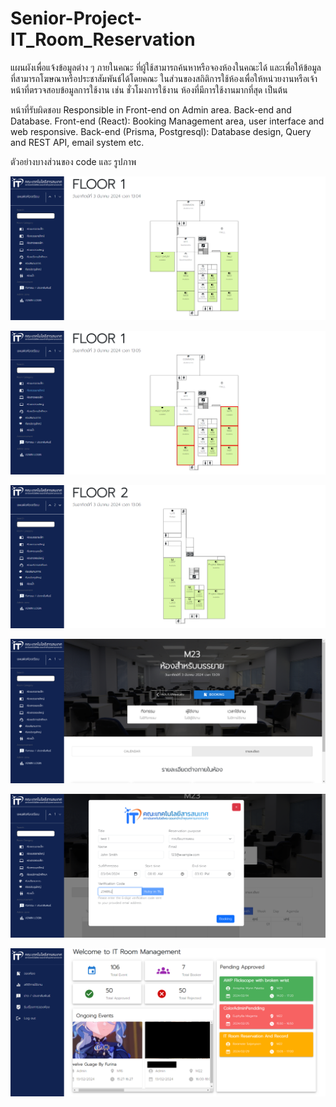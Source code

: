 # Senior-Project-IT_Room_Reservation

แผนผังเพื่อแจ้งข้อมูลต่าง ๆ ภายในคณะ ที่ผู้ใช้สามารถค้นหาหรือจองห้องในคณะได้ และเพื่อให้ข้อมูลที่สามารถโฆษณาหรือประชาสัมพันธ์ได้โดยคณะ 
ในส่วนของสถิติการใช้ห้องเพื่อให้หน่วยงานหรือเจ้าหน้าที่ตรวจสอบข้อมูลการใช้งาน เช่น ชั่วโมงการใช้งาน ห้องที่มีการใช้งานมากที่สุด เป็นต้น

หน้าที่รับผิดชอบ
Responsible in Front-end on Admin area. Back-end and Database.
Front-end (React): Booking Management area, user interface and web responsive.
Back-end (Prisma, Postgresql): Database design, Query and REST API, email system etc.

ตัวอย่างบางส่วนของ code และ รูปภาพ

![home](https://github.com/suiwn171/Senior-Project-IT_Room_Reservation/blob/main/Preview%20img/home.png)

![home2](https://github.com/suiwn171/Senior-Project-IT_Room_Reservation/blob/main/Preview%20img/home%202.png)

![floor2](https://github.com/suiwn171/Senior-Project-IT_Room_Reservation/blob/main/Preview%20img/floor%202.png)

![description](https://github.com/suiwn171/Senior-Project-IT_Room_Reservation/blob/main/Preview%20img/room%20description.png)

![form](https://github.com/suiwn171/Senior-Project-IT_Room_Reservation/blob/main/Preview%20img/form.png)

![dashboard](https://github.com/suiwn171/Senior-Project-IT_Room_Reservation/blob/main/Preview%20img/dashboard.png)
